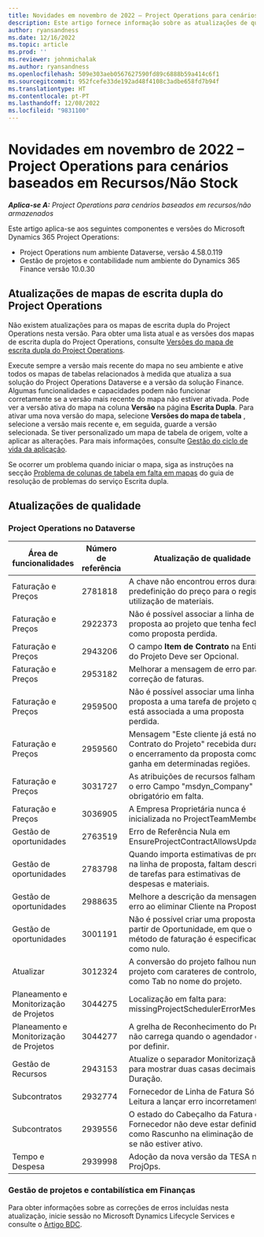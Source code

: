 ```yaml
---
title: Novidades em novembro de 2022 – Project Operations para cenários baseados em Recursos/Não Stock
description: Este artigo fornece informação sobre as atualizações de qualidade que estão disponíveis na versão de novembro de 2022 do Microsoft Dynamics 365 Project Operations para cenários baseados em recursos/sem stock.
author: ryansandness
ms.date: 12/16/2022
ms.topic: article
ms.prod: ''
ms.reviewer: johnmichalak
ms.author: ryansandness
ms.openlocfilehash: 509e303aeb0567627590fd89c6888b59a414c6f1
ms.sourcegitcommit: 952fcefe33de192ad48f4108c3adbe658fd7b94f
ms.translationtype: HT
ms.contentlocale: pt-PT
ms.lasthandoff: 12/08/2022
ms.locfileid: "9831100"
---
```

# <a name="whats-new-november-2022---project-operations-for-resourcenon-stocked-based-scenarios"></a>Novidades em novembro de 2022 – Project Operations para cenários baseados em Recursos/Não Stock

_**Aplica-se A:** Project Operations para cenários baseados em recursos/não armazenados_

Este artigo aplica-se aos seguintes componentes e versões do Microsoft Dynamics 365 Project Operations:

- Project Operations num ambiente Dataverse, versão 4.58.0.119
- Gestão de projetos e contabilidade num ambiente do Dynamics 365 Finance versão 10.0.30

## <a name="project-operations-dual-write-maps-updates"></a>Atualizações de mapas de escrita dupla do Project Operations

Não existem atualizações para os mapas de escrita dupla do Project Operations nesta versão. Para obter uma lista atual e as versões dos mapas de escrita dupla do Project Operations, consulte [Versões do mapa de escrita dupla do Project Operations](../environment/resource-dual-write-maps.md).

Execute sempre a versão mais recente do mapa no seu ambiente e ative todos os mapas de tabelas relacionados à medida que atualiza a sua solução do Project Operations Dataverse e a versão da solução Finance. Algumas funcionalidades e capacidades podem não funcionar corretamente se a versão mais recente do mapa não estiver ativada. Pode ver a versão ativa do mapa na coluna **Versão** na página **Escrita Dupla**. Para ativar uma nova versão do mapa, selecione **Versões do mapa de tabela** , selecione a versão mais recente e, em seguida, guarde a versão selecionada. Se tiver personalizado um mapa de tabela de origem, volte a aplicar as alterações. Para mais informações, consulte [Gestão do ciclo de vida da aplicação](/dynamics365/fin-ops-core/dev-itpro/data-entities/dual-write/app-lifecycle-management).

Se ocorrer um problema quando iniciar o mapa, siga as instruções na secção [Problema de colunas de tabela em falta em mapas](/dynamics365/fin-ops-core/dev-itpro/data-entities/dual-write/dual-write-troubleshooting-finops-upgrades#missing-table-columns-issue-on-maps) do guia de resolução de problemas do serviço Escrita dupla.

## <a name="quality-updates"></a>Atualizações de qualidade

### <a name="project-operations-on-dataverse"></a>Project Operations no Dataverse

| Área de funcionalidades | Número de referência | Atualização de qualidade |
| --- | --- | --- |
| Faturação e Preços | 2781818 | A chave não encontrou erros durante a predefinição do preço para o registo de utilização de materiais. |
| Faturação e Preços | 2922373 | Não é possível associar a linha de proposta ao projeto que tenha fechado como proposta perdida. |
| Faturação e Preços | 2943206 | O campo **Item de Contrato** na Entidade do Projeto Deve ser Opcional. |
| Faturação e Preços | 2953182 | Melhorar a mensagem de erro para a correção de faturas.|
| Faturação e Preços | 2959500 | Não é possível associar uma linha de proposta a uma tarefa de projeto que já está associada a uma proposta perdida.|
| Faturação e Preços | 2959560 | Mensagem "Este cliente já está no Contrato do Projeto" recebida durante o encerramento da proposta como ganha em determinadas regiões. |
| Faturação e Preços | 3031727 | As atribuições de recursos falham com o erro Campo "msdyn_Company" obrigatório em falta. |
| Faturação e Preços | 3036905 | A Empresa Proprietária nunca é inicializada no ProjectTeamMember. |
| Gestão de oportunidades | 2763519 | Erro de Referência Nula em EnsureProjectContractAllowsUpdates. |
| Gestão de oportunidades | 2783798 | Quando importa estimativas de projeto na linha de proposta, faltam descrições de tarefas para estimativas de despesas e materiais.|
| Gestão de oportunidades | 2988635 | Melhore a descrição da mensagem de erro ao eliminar Cliente na Proposta. |
| Gestão de oportunidades | 3001191 | Não é possível criar uma proposta a partir de Oportunidade, em que o método de faturação é especificado como nulo. |
| Atualizar | 3012324 | A conversão do projeto falhou num projeto com carateres de controlo, tal como Tab no nome do projeto. || Planeamento e Monitorização de Projetos | 2790384 | O tempo limite do OperationSet Pendente é demasiado curto. |
| Planeamento e Monitorização de Projetos | 3044275 | Localização em falta para: missingProjectSchedulerErrorMessage. |
| Planeamento e Monitorização de Projetos | 3044277 | A grelha de Reconhecimento do Projeto não carrega quando o agendador está por definir.|
| Gestão de Recursos | 2943153 | Atualize o separador Monitorização para mostrar duas casas decimais para Duração.|
| Subcontratos | 2932774 | Fornecedor de Linha de Fatura Só de Leitura a lançar erro incorretamente. |
| Subcontratos | 2939556 | O estado do Cabeçalho da Fatura do Fornecedor não deve estar definido como Rascunho na eliminação de linha se não estiver ativo. |
| Tempo e Despesa | 2939998 | Adoção da nova versão da TESA no ProjOps. |


### <a name="project-management-and-accounting-in-finance"></a>Gestão de projetos e contabilística em Finanças

Para obter informações sobre as correções de erros incluídas nesta atualização, inicie sessão no Microsoft Dynamics Lifecycle Services e consulte o [Artigo BDC](https://fix.lcs.dynamics.com/Issue/Details?bugId=745468).
